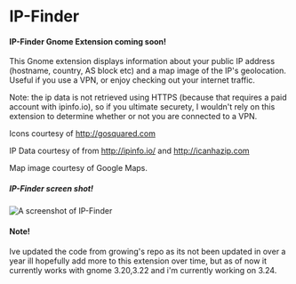 # IP-Finder

#### IP-Finder Gnome Extension coming soon!

This Gnome extension displays information about your public IP address (hostname, country, AS block etc) and a map image of the IP's geolocation. Useful if you use a VPN, or enjoy checking out your internet traffic.

Note: the ip data is not retrieved using HTTPS (because that requires a paid account with ipinfo.io), so if you ultimate securety, I wouldn't rely on this extension to determine whether or not you are connected to a VPN.

Icons courtesy of http://gosquared.com

IP Data courtesy of from http://ipinfo.io/ and http://icanhazip.com

Map image courtesy of Google Maps.

##### IP-Finder screen shot!

![A screenshot of IP-Finder](https://github.com/LinxGem33/IP-Finder/blob/master/screens/ip3.png?raw=true)


#### Note!

Ive updated the code from growing's repo as its not been updated in over a year ill hopefully add more to this extension over time, but as of now it currently works with gnome 3.20,3.22
and i'm currently working on 3.24.
